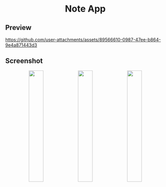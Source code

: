 <h1 align="center">Note App</h1>

## Preview
https://github.com/user-attachments/assets/89566610-0987-47ee-b864-9e4a871443d3

## Screenshot
<p align="center">
    <img src="https://github.com/user-attachments/assets/7281306a-3699-472c-96fc-940b8eadf5f6" width="30%">
    <img src="https://github.com/user-attachments/assets/8057b8f1-ecb8-4029-9a6c-447267e1bca1" width="30%">
    <img src="https://github.com/user-attachments/assets/8bc03ee4-7257-4d10-882f-1c83916ab1ad" width="30%">
</p>
